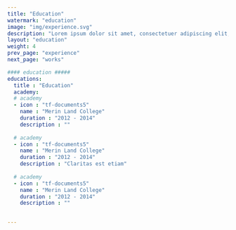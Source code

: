 ```yaml
---
title: "Education"
watermark: "education"
image: "img/experience.svg"
description: "Lorem ipsum dolor sit amet, consectetuer adipiscing elit, sed diam nonummy nibh euismod tincidunt ut laoreet dolore magna aliquam erat volutpat."
layout: "education"
weight: 4
prev_page: "experience"
next_page: "works"

#### education #####
educations:
  title : "Education"
  academy:
  # academy
  - icon : "tf-documents5"
    name : "Merin Land College"
    duration : "2012 - 2014"
    description : ""
    
  # academy
  - icon : "tf-documents5"
    name : "Merin Land College"
    duration : "2012 - 2014"
    description : "Claritas est etiam"
    
  # academy
  - icon : "tf-documents5"
    name : "Merin Land College"
    duration : "2012 - 2014"
    description : ""
    

---
```

